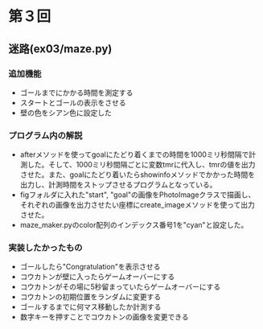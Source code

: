 # 第３回
## 迷路(ex03/maze.py)
### 追加機能
* ゴールまでにかかる時間を測定する
* スタートとゴールの表示をさせる
* 壁の色をシアン色に設定した

### プログラム内の解説
* afterメソッドを使ってgoalにたどり着くまでの時間を1000ミリ秒間隔で計測した。そして、1000ミリ秒間隔ごとに変数tmrに代入し、tmrの値を出力させた。また、goalにたどり着いたらshowinfoメソッドでかかった時間を出力し、計測時間をストップさせるプログラムとなっている。
* figフォルダに入れた"start", "goal"の画像をPhotoImageクラスで描画し、それぞれの画像を出力させたい座標にcreate_imageメソッドを使って出力させた。
* maze_maker.pyのcolor配列のインデックス番号1を"cyan"と設定した。
### 実装したかったもの
* ゴールしたら"Congratulation"を表示させる
* コウカトンが壁に入ったらゲームオーバーにする
* コウカトンがその場に5秒留まっていたらゲームオーバーにする
* コウカトンの初期位置をランダムに変更する
* ゴールするまでに何マス移動したか計測する
* 数字キーを押すことでコウカトンの画像を変更できる
